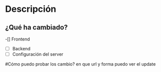 # Descripción
¿Qué ha cambiado?
-
-[] Frontend
-[ ] Backend
- [ ] Configuración del server

#Cómo puedo probar los cambio?
en que url y forma puedo ver  el update
